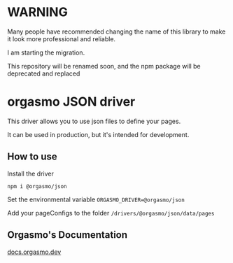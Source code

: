 # WARNING

Many people have recommended changing the name of this library to make it look more professional and reliable.

I am starting the migration.

This repository will be renamed soon, and the npm package will be deprecated and replaced

# orgasmo JSON driver

This driver allows you to use json files to define your pages.

It can be used in production, but it's intended for development.

## How to use

Install the driver

```
npm i @orgasmo/json
```

Set the environmental variable `ORGASMO_DRIVER=@orgasmo/json`

Add your pageConfigs to the folder `/drivers/@orgasmo/json/data/pages`

## Orgasmo's Documentation

[docs.orgasmo.dev](https://docs.orgasmo.dev)
